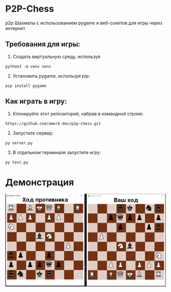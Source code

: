 # P2P-Chess

p2p Шахматы с использованием pygame и веб-сокетов для игры через интернет

## Требования для игры:

1. Создать виртуальную среду, используя
```
python3 -m venv venv
```
2. Установить pygame, используя pip:
```
pip install pygame
```


## Как играть в игру:

1. Клонируйте этот репозиторий, набрав в командной строке:

```
https://github.com/amerk-dev/p2p-chess.git
```

2. Запустите сервер:

```
py server.py
```

3. В отдельном терминале запустите игру:

```
py test.py
```

# Демонстрация
![img.png](img.png)